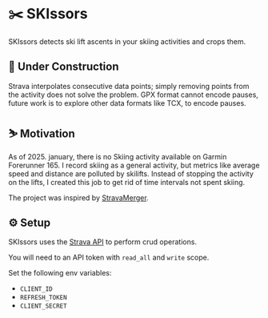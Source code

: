 # ✂️  SKIssors

SKIssors detects ski lift ascents in your skiing activities and crops them. 

## 🚧 Under Construction

Strava interpolates consecutive data points; simply removing points from the activity does not solve the problem.
GPX format cannot encode pauses, future work is to explore other data formats like TCX, to encode pauses.

## ⛷️ Motivation 

As of 2025. january, there is no Skiing activity available on Garmin Forerunner 165.
I record skiing as a general activity, but metrics like average speed and distance are polluted by skilifts. 
Instead of stopping the activity on the lifts, I created this job to get rid of time intervals not spent skiing.

The project was inspired by [StravaMerger](https://github.com/jannisborn/stravamerger).


## ⚙️ Setup 

SKIssors uses the [Strava API](https://developers.strava.com/docs/reference/) to perform crud operations.

You will need to an API token with `read_all` and `write` scope.

Set the following env variables:
- `CLIENT_ID`
- `REFRESH_TOKEN`
- `CLIENT_SECRET`


